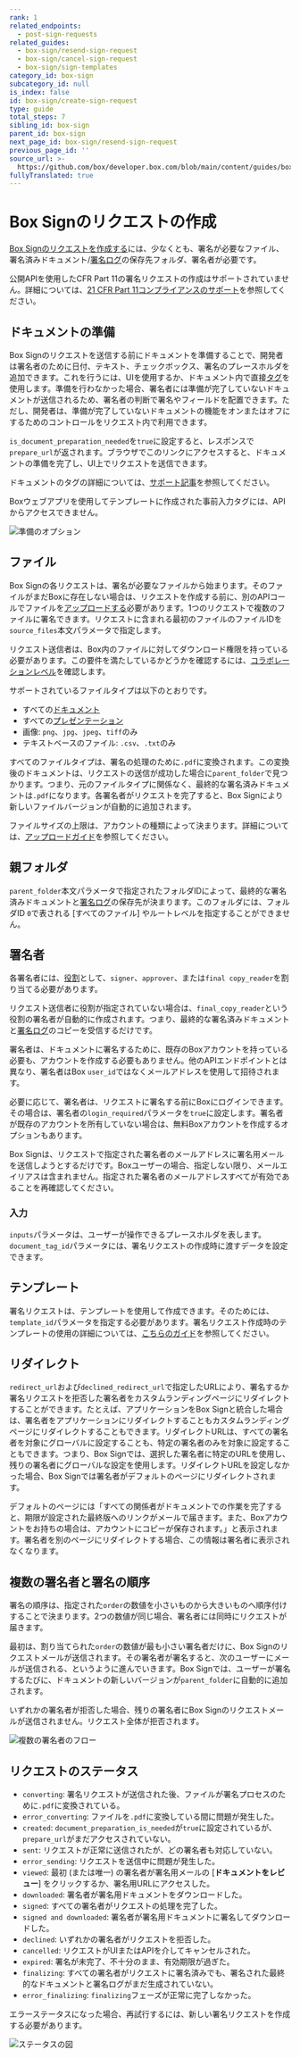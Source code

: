 ```yaml
---
rank: 1
related_endpoints:
  - post-sign-requests
related_guides:
  - box-sign/resend-sign-request
  - box-sign/cancel-sign-request
  - box-sign/sign-templates
category_id: box-sign
subcategory_id: null
is_index: false
id: box-sign/create-sign-request
type: guide
total_steps: 7
sibling_id: box-sign
parent_id: box-sign
next_page_id: box-sign/resend-sign-request
previous_page_id: ''
source_url: >-
  https://github.com/box/developer.box.com/blob/main/content/guides/box-sign/create-sign-request.md
fullyTranslated: true
---
```

# Box Signのリクエストの作成

[Box Signのリクエストを作成する][create]には、少なくとも、署名が必要なファイル、署名済みドキュメント/[署名ログ][log]の保存先フォルダ、署名者が必要です。

<Samples id="post_sign_requests">

</Samples>

<Message type="warning">

公開APIを使用したCFR Part 11の署名リクエストの作成はサポートされていません。詳細については、[21 CFR Part 11コンプライアンスのサポート][CFR]を参照してください。

</Message>

## ドキュメントの準備

Box Signのリクエストを送信する前にドキュメントを準備することで、開発者は署名者のために日付、テキスト、チェックボックス、署名のプレースホルダを追加できます。これを行うには、UIを使用するか、ドキュメント内で直接[タグ][tags]を使用します。準備を行わなかった場合、署名者には準備が完了していないドキュメントが送信されるため、署名者の判断で署名やフィールドを配置できます。ただし、開発者は、準備が完了していないドキュメントの機能をオンまたはオフにするためのコントロールをリクエスト内で利用できます。

`is_document_preparation_needed`を`true`に設定すると、レスポンスで`prepare_url`が返されます。ブラウザでこのリンクにアクセスすると、ドキュメントの準備を完了し、UI上でリクエストを送信できます。

ドキュメントのタグの詳細については、[サポート記事][tags]を参照してください。

<Message type="warning">

Boxウェブアプリを使用してテンプレートに作成された事前入力タグには、APIからアクセスできません。

</Message>

<ImageFrame border center shadow>

![準備のオプション](images/prepare.png)

</ImageFrame>

## ファイル

Box Signの各リクエストは、署名が必要なファイルから始まります。そのファイルがまだBoxに存在しない場合は、リクエストを作成する前に、別のAPIコールでファイルを[アップロードする][upload]必要があります。1つのリクエストで複数のファイルに署名できます。リクエストに含まれる最初のファイルのファイルIDを`source_files`本文パラメータで指定します。

<Message type="warning">

リクエスト送信者は、Box内のファイルに対してダウンロード権限を持っている必要があります。この要件を満たしているかどうかを確認するには、[コラボレーションレベル][collab]を確認します。

</Message>

サポートされているファイルタイプは以下のとおりです。

* すべての[ドキュメント][documents]
* すべての[プレゼンテーション][presentations]
* 画像: `png`、`jpg`、`jpeg`、`tiff`のみ
* テキストベースのファイル: `.csv`、`.txt`のみ

すべてのファイルタイプは、署名の処理のために`.pdf`に変換されます。この変換後のドキュメントは、リクエストの送信が成功した場合に`parent_folder`で見つかります。つまり、元のファイルタイプに関係なく、最終的な署名済みドキュメントは`.pdf`になります。各署名者がリクエストを完了すると、Box Signにより新しいファイルバージョンが自動的に追加されます。

ファイルサイズの上限は、アカウントの種類によって決まります。詳細については、[アップロードガイド][uploads]を参照してください。

## 親フォルダ

`parent_folder`本文パラメータで指定されたフォルダIDによって、最終的な署名済みドキュメントと[署名ログ][log]の保存先が決まります。このフォルダには、フォルダID `0`で表される \[すべてのファイル] やルートレベルを指定することができません。

## 署名者

各署名者には、[役割][role]として、`signer`、`approver`、または`final copy_reader`を割り当てる必要があります。

リクエスト送信者に役割が指定されていない場合は、`final_copy_reader`という役割の署名者が自動的に作成されます。つまり、最終的な署名済みドキュメントと[署名ログ][log]のコピーを受信するだけです。

署名者は、ドキュメントに署名するために、既存のBoxアカウントを持っている必要も、アカウントを作成する必要もありません。他のAPIエンドポイントとは異なり、署名者はBox `user_id`ではなくメールアドレスを使用して招待されます。

必要に応じて、署名者は、リクエストに署名する前にBoxにログインできます。その場合は、署名者の`login_required`パラメータを`true`に設定します。署名者が既存のアカウントを所有していない場合は、無料Boxアカウントを作成するオプションもあります。

<Message type="warning">

Box Signは、リクエストで指定された署名者のメールアドレスに署名用メールを送信しようとするだけです。Boxユーザーの場合、指定しない限り、メールエイリアスは含まれません。指定された署名者のメールアドレスすべてが有効であることを再確認してください。

</Message>

### 入力

`inputs`パラメータは、ユーザーが操作できるプレースホルダを表します。`document_tag_id`パラメータには、署名リクエストの作成時に渡すデータを設定できます。

## テンプレート

署名リクエストは、テンプレートを使用して作成できます。そのためには、`template_id`パラメータを指定する必要があります。署名リクエスト作成時のテンプレートの使用の詳細については、[こちらのガイド][templates]を参照してください。

## リダイレクト

`redirect_url`および`declined_redirect_url`で指定したURLにより、署名するか署名リクエストを拒否した署名者をカスタムランディングページにリダイレクトすることができます。たとえば、アプリケーションをBox Signと統合した場合は、署名者をアプリケーションにリダイレクトすることもカスタムランディングページにリダイレクトすることもできます。リダイレクトURLは、すべての署名者を対象にグローバルに設定することも、特定の署名者のみを対象に設定することもできます。つまり、Box Signでは、選択した署名者に特定のURLを使用し、残りの署名者にグローバルな設定を使用します。リダイレクトURLを設定しなかった場合、Box Signでは署名者がデフォルトのページにリダイレクトされます。

<Message type="warning">

デフォルトのページには「すべての関係者がドキュメントでの作業を完了すると、期限が設定された最終版へのリンクがメールで届きます。また、Boxアカウントをお持ちの場合は、アカウントにコピーが保存されます。」と表示されます。署名者を別のページにリダイレクトする場合、この情報は署名者に表示されなくなります。

</Message>

## 複数の署名者と署名の順序

署名の順序は、指定された`order`の数値を小さいものから大きいものへ順序付けすることで決まります。2つの数値が同じ場合、署名者には同時にリクエストが届きます。

最初は、割り当てられた`order`の数値が最も小さい署名者だけに、Box Signのリクエストメールが送信されます。その署名者が署名すると、次のユーザーにメールが送信される、というように進んでいきます。Box Signでは、ユーザーが署名するたびに、ドキュメントの新しいバージョンが`parent_folder`に自動的に追加されます。

いずれかの署名者が拒否した場合、残りの署名者にBox Signのリクエストメールが送信されません。リクエスト全体が拒否されます。

<ImageFrame border center shadow>

![複数の署名者のフロー](images/multiple_signer_flow.png)

</ImageFrame>

## リクエストのステータス

* `converting`: 署名リクエストが送信された後、ファイルが署名プロセスのために`.pdf`に変換されている。
* `error_converting`: ファイルを`.pdf`に変換している間に問題が発生した。
* `created`: `document_preparation_is_needed`が`true`に設定されているが、`prepare_url`がまだアクセスされていない。
* `sent`: リクエストが正常に送信されたが、どの署名者も対応していない。
* `error_sending`: リクエストを送信中に問題が発生した。
* `viewed`: 最初 (または唯一) の署名者が署名用メールの \[**ドキュメントをレビュー**] をクリックするか、署名用URLにアクセスした。
* `downloaded`: 署名者が署名用ドキュメントをダウンロードした。
* `signed`: すべての署名者がリクエストの処理を完了した。
* `signed and downloaded`: 署名者が署名用ドキュメントに署名してダウンロードした。
* `declined`: いずれかの署名者がリクエストを拒否した。
* `cancelled`: リクエストがUIまたはAPIを介してキャンセルされた。
* `expired`: 署名が未完了、不十分のまま、有効期限が過ぎた。
* `finalizing`: すべての署名者がリクエストに署名済みでも、署名された最終的なドキュメントと署名ログがまだ生成されていない。
* `error_finalizing`: `finalizing`フェーズが正常に完了しなかった。

エラーステータスになった場合、再試行するには、新しい署名リクエストを作成する必要があります。

<ImageFrame border center shadow>

![ステータスの図](images/status.png)

</ImageFrame>

[upload]: e://post-files-content/

[documents]: g://representations/supported-file-types/#documents

[presentations]: g://representations/supported-file-types/#presentations

[uploads]: g://uploads/direct

[create]: e://post-sign-requests

<!-- i18n-enable localize-links -->

[tags]: https://support.box.com/hc/ja/articles/4404085855251-タグを使用したテンプレートの作成

[log]: https://support.box.com/hc/ja/articles/4404095202579-署名ログの確認

[role]: https://support.box.com/hc/ja/articles/4404105660947-署名者の役割

[collab]: https://support.box.com/hc/ja/articles/360044196413-コラボレータの権限レベルについて

<!-- i18n-disable localize-links -->

[embed]: g://embed/box-embed

[embedguide]: g://embed/box-embed#programmatically

[signrequest]: e://post-sign-requests

[externalid]: e://post-sign-requests#param-signers-embed_url_external_user_id

[cloudgame]: g://embed/box-embed#cloud-game

[templates]: g://box-sign/sign-templates

[CFR]: https://support.box.com/hc/en-us/articles/24169443030163